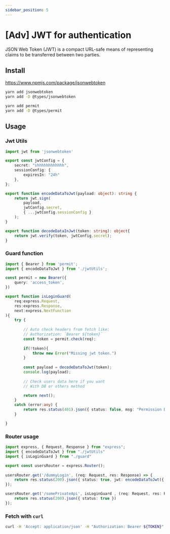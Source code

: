 ```yaml
---
sidebar_position: 5
---
```


# [Adv] JWT for authentication

JSON Web Token (JWT) is a compact URL-safe means of representing claims to be transferred between two parties.


## Install
https://www.npmjs.com/package/jsonwebtoken

```bash
yarn add jsonwebtoken
yarn add -D @types/jsonwebtoken

yarn add permit
yarn add -D @types/permit
```

## Usage

### Jwt Utils

```ts showLineNumbers title="jwtUtils.ts"
import jwt from 'jsonwebtoken'

export const jwtConfig = {
    secret: "shhhhhhhhhhhh",
    sessionConfig: {
        expiresIn: "24h" 
    },
};

export function encodeDataToJwt(payload: object): string {
    return jwt.sign(
        payload,
        jwtConfig.secret,
        { ...jwtConfig.sessionConfig }
    );
}

export function decodeDataInJwt(token: string): object{
    return jwt.verify(token, jwtConfig.secret);
}
```

### Guard function 

```ts showLineNumbers title="guard.ts"
import { Bearer } from 'permit';
import { encodeDataToJwt } from './jwtUtils';

const permit = new Bearer({
    query: 'access_token',
})

export function isLoginGuard(
    req:express.Request,
    res:express.Response,
    next:express.NextFunction
){
    try {
        
        // Auto check headers from fetch like: 
        // Authorization: `Bearer ${token}`
        const token = permit.check(req);
    
        if(!token){
            throw new Error("Missing jwt token.")
        }
    
        const payload = decodeDataToJwt(token);
        console.log(payload);
        
        // Check users data here if you want
        // With DB or others method

        return next();
    } 
    catch (error:any) {
        return res.status(401).json({ status: false, msg: "Permission Denied." });
    }

}
```

### Router usage

```ts showLineNumbers title="usersRouter.ts"
import express, { Request, Response } from "express";
import { encodeDataToJwt } from "./jwtUtils"
import { isLoginGuard } from "./guard"

export const usersRouter = express.Router();
    
usersRouter.get('/dummyLogin', (req: Request, res: Response) => {
    return res.status(200).json({ status: true, jwt: encodeDataToJwt({ name: "tom" }) })
});

usersRouter.get('/somePrivateApi', isLoginGuard , (req: Request, res: Response) => {
    return res.status(200).json({ status: true })
});
```

### Fetch with `curl`
```bash
curl -H 'Accept: application/json' -H "Authorization: Bearer ${TOKEN}" https://localhost:8080/somePrivateApi
```